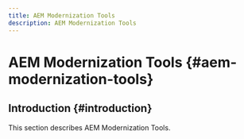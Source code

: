 ```yaml
---
title: AEM Modernization Tools
description: AEM Modernization Tools 
---
```


# AEM Modernization Tools {#aem-modernization-tools}

## Introduction {#introduction}

This section describes AEM Modernization Tools.
